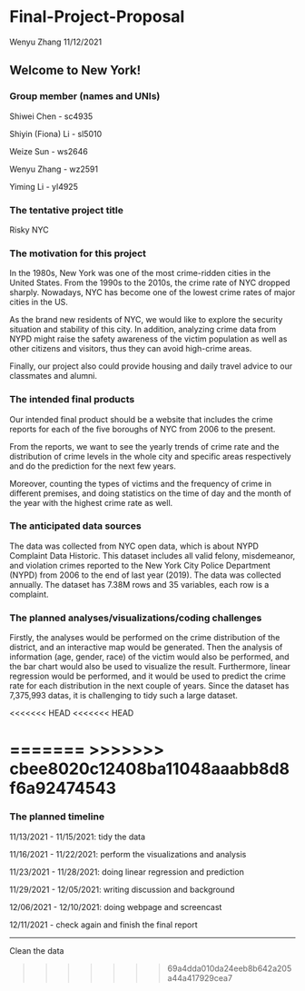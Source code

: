 Final-Project-Proposal
================
Wenyu Zhang
11/12/2021

## Welcome to New York!

### Group member (names and UNIs)

Shiwei Chen - sc4935

Shiyin (Fiona) Li - sl5010

Weize Sun - ws2646

Wenyu Zhang - wz2591

Yiming Li - yl4925

### The tentative project title

Risky NYC

### The motivation for this project

In the 1980s, New York was one of the most crime-ridden cities in the
United States. From the 1990s to the 2010s, the crime rate of NYC
dropped sharply. Nowadays, NYC has become one of the lowest crime rates
of major cities in the US.

As the brand new residents of NYC, we would like to explore the security
situation and stability of this city. In addition, analyzing crime data
from NYPD might raise the safety awareness of the victim population as
well as other citizens and visitors, thus they can avoid high-crime
areas.

Finally, our project also could provide housing and daily travel advice
to our classmates and alumni.

### The intended final products

Our intended final product should be a website that includes the crime
reports for each of the five boroughs of NYC from 2006 to the present.

From the reports, we want to see the yearly trends of crime rate and the
distribution of crime levels in the whole city and specific areas
respectively and do the prediction for the next few years.

Moreover, counting the types of victims and the frequency of crime in
different premises, and doing statistics on the time of day and the
month of the year with the highest crime rate as well.

### The anticipated data sources

The data was collected from NYC open data, which is about NYPD Complaint
Data Historic. This dataset includes all valid felony, misdemeanor, and
violation crimes reported to the New York City Police Department (NYPD)
from 2006 to the end of last year (2019). The data was collected
annually. The dataset has 7.38M rows and 35 variables, each row is a
complaint.

### The planned analyses/visualizations/coding challenges

Firstly, the analyses would be performed on the crime distribution of
the district, and an interactive map would be generated. Then the
analysis of information (age, gender, race) of the victim would also be
performed, and the bar chart would also be used to visualize the result.
Furthermore, linear regression would be performed, and it would be used
to predict the crime rate for each distribution in the next couple of
years. Since the dataset has 7,375,993 datas, it is challenging to tidy
such a large dataset.

<<<<<<< HEAD
&lt;&lt;&lt;&lt;&lt;&lt;&lt; HEAD

======= &gt;&gt;&gt;&gt;&gt;&gt;&gt;
cbee8020c12408ba11048aaabb8d8f6a92474543
=======
### The planned timeline

11/13/2021 - 11/15/2021: tidy the data

11/16/2021 - 11/22/2021: perform the visualizations and analysis

11/23/2021 - 11/28/2021: doing linear regression and prediction

11/29/2021 - 12/05/2021: writing discussion and background

12/06/2021 - 12/10/2021: doing webpage and screencast

12/11/2021 - check again and finish the final report

------------------------------------------------------------------------

Clean the data
>>>>>>> 69a4dda010da24eeb8b642a205a44a417929cea7

